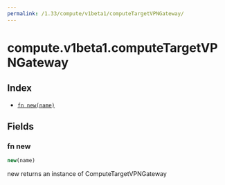 ```yaml
---
permalink: /1.33/compute/v1beta1/computeTargetVPNGateway/
---
```


# compute.v1beta1.computeTargetVPNGateway



## Index

* [`fn new(name)`](#fn-new)

## Fields

### fn new

```ts
new(name)
```

new returns an instance of ComputeTargetVPNGateway